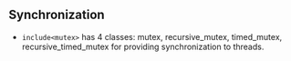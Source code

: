 ## Synchronization
- `include<mutex>` has 4 classes: mutex, recursive_mutex, timed_mutex, recursive_timed_mutex for providing synchronization to threads.
